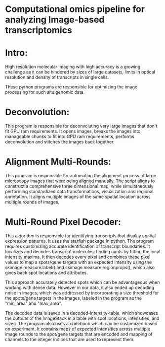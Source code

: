 # Computational omics pipeline for analyzing Image-based transcriptomics

# Intro: 
High resolution molecular imaging with high accuracy is a growing challenge as it can be hindered by sizes of large datasets, limits in optical resolution and density of transcripts in single cells. 

 These python programs are responsible for optimizing the image processing for such situ genomic data. 

# Deconvolution: 
This program is responsible for deconvoluting very large images that don't fit GPU ram requirements. It opens images, breaks the images into manageable chunks to fit into GPU ram requirements, performs deconvolution and stitches the images back together.

# Alignment Multi-Rounds: 
This program is responsible for automating the alignment process of large microscopy images that were being aligned manually. The script aligns to construct a comprehensive three dimensional map, while simultaneously performing standardized data transformations, visualization and regional annotation. It aligns multiple images of the same spatial location across multiple rounds of images. 

# Multi-Round Pixel Decoder: 
This algorithm is responsible for identifying transcripts that display spatial expression patterns. It uses the starfish package in python. The program requires customizing accurate identification of transcript boundaries. It localizes and decodes transcript molecules, finding spots by fitting the local intensity maxima. It then decodes every pixel and combines these pixel values to map a spots/gene targets with an expected intensity using the skimage.measure.label() and skimage.measure.regionprops(), which also gives back spot locations and attributes.

This approach accurately detected spots which can be advantageous when working with dense data. However in our data, it also ended up decoding noise in images, which was addressed by incorporating a size threshold for the spots/gene targets in the images, labeled in the program as the "min_area" and "max_area". 

The decoded data is saved in a decoded-intensity-table, which showcases the outputs of the ImageStack in a table with spot locations, intensities, and sizes. The program also uses a codebook which can be customized based on experiment. It contains maps of expected intensities across multiple image rounds to the spot/gene targets that are encoded and mapping of channels to the integer indices that are used to represent them.
